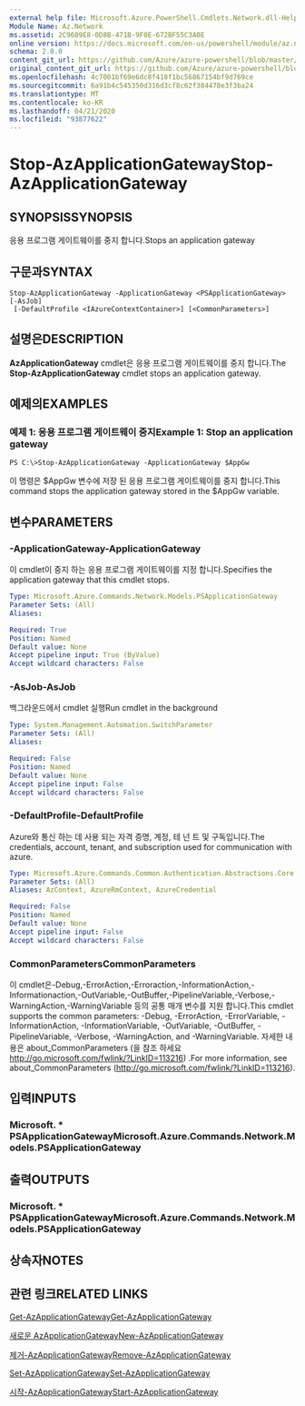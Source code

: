 ```yaml
---
external help file: Microsoft.Azure.PowerShell.Cmdlets.Network.dll-Help.xml
Module Name: Az.Network
ms.assetid: 2C9609E8-0D8B-471B-9F0E-672BF55C3A0E
online version: https://docs.microsoft.com/en-us/powershell/module/az.network/stop-azapplicationgateway
schema: 2.0.0
content_git_url: https://github.com/Azure/azure-powershell/blob/master/src/Network/Network/help/Stop-AzApplicationGateway.md
original_content_git_url: https://github.com/Azure/azure-powershell/blob/master/src/Network/Network/help/Stop-AzApplicationGateway.md
ms.openlocfilehash: 4c7001bf69e6dc8f418f1bc56867154bf9d769ce
ms.sourcegitcommit: 6a91b4c545350d316d3cf8c62f384478e3f3ba24
ms.translationtype: MT
ms.contentlocale: ko-KR
ms.lasthandoff: 04/21/2020
ms.locfileid: "93877622"
---
```

# <span data-ttu-id="845f5-101">Stop-AzApplicationGateway</span><span class="sxs-lookup"><span data-stu-id="845f5-101">Stop-AzApplicationGateway</span></span>

## <span data-ttu-id="845f5-102">SYNOPSIS</span><span class="sxs-lookup"><span data-stu-id="845f5-102">SYNOPSIS</span></span>
<span data-ttu-id="845f5-103">응용 프로그램 게이트웨이를 중지 합니다.</span><span class="sxs-lookup"><span data-stu-id="845f5-103">Stops an application gateway</span></span>

## <span data-ttu-id="845f5-104">구문과</span><span class="sxs-lookup"><span data-stu-id="845f5-104">SYNTAX</span></span>

```
Stop-AzApplicationGateway -ApplicationGateway <PSApplicationGateway> [-AsJob]
 [-DefaultProfile <IAzureContextContainer>] [<CommonParameters>]
```

## <span data-ttu-id="845f5-105">설명은</span><span class="sxs-lookup"><span data-stu-id="845f5-105">DESCRIPTION</span></span>
<span data-ttu-id="845f5-106">**AzApplicationGateway** cmdlet은 응용 프로그램 게이트웨이를 중지 합니다.</span><span class="sxs-lookup"><span data-stu-id="845f5-106">The **Stop-AzApplicationGateway** cmdlet stops an application gateway.</span></span>

## <span data-ttu-id="845f5-107">예제의</span><span class="sxs-lookup"><span data-stu-id="845f5-107">EXAMPLES</span></span>

### <span data-ttu-id="845f5-108">예제 1: 응용 프로그램 게이트웨이 중지</span><span class="sxs-lookup"><span data-stu-id="845f5-108">Example 1: Stop an application gateway</span></span>
```
PS C:\>Stop-AzApplicationGateway -ApplicationGateway $AppGw
```

<span data-ttu-id="845f5-109">이 명령은 $AppGw 변수에 저장 된 응용 프로그램 게이트웨이를 중지 합니다.</span><span class="sxs-lookup"><span data-stu-id="845f5-109">This command stops the application gateway stored in the $AppGw variable.</span></span>

## <span data-ttu-id="845f5-110">변수</span><span class="sxs-lookup"><span data-stu-id="845f5-110">PARAMETERS</span></span>

### <span data-ttu-id="845f5-111">-ApplicationGateway</span><span class="sxs-lookup"><span data-stu-id="845f5-111">-ApplicationGateway</span></span>
<span data-ttu-id="845f5-112">이 cmdlet이 중지 하는 응용 프로그램 게이트웨이를 지정 합니다.</span><span class="sxs-lookup"><span data-stu-id="845f5-112">Specifies the application gateway that this cmdlet stops.</span></span>

```yaml
Type: Microsoft.Azure.Commands.Network.Models.PSApplicationGateway
Parameter Sets: (All)
Aliases:

Required: True
Position: Named
Default value: None
Accept pipeline input: True (ByValue)
Accept wildcard characters: False
```

### <span data-ttu-id="845f5-113">-AsJob</span><span class="sxs-lookup"><span data-stu-id="845f5-113">-AsJob</span></span>
<span data-ttu-id="845f5-114">백그라운드에서 cmdlet 실행</span><span class="sxs-lookup"><span data-stu-id="845f5-114">Run cmdlet in the background</span></span>

```yaml
Type: System.Management.Automation.SwitchParameter
Parameter Sets: (All)
Aliases:

Required: False
Position: Named
Default value: None
Accept pipeline input: False
Accept wildcard characters: False
```

### <span data-ttu-id="845f5-115">-DefaultProfile</span><span class="sxs-lookup"><span data-stu-id="845f5-115">-DefaultProfile</span></span>
<span data-ttu-id="845f5-116">Azure와 통신 하는 데 사용 되는 자격 증명, 계정, 테 넌 트 및 구독입니다.</span><span class="sxs-lookup"><span data-stu-id="845f5-116">The credentials, account, tenant, and subscription used for communication with azure.</span></span>

```yaml
Type: Microsoft.Azure.Commands.Common.Authentication.Abstractions.Core.IAzureContextContainer
Parameter Sets: (All)
Aliases: AzContext, AzureRmContext, AzureCredential

Required: False
Position: Named
Default value: None
Accept pipeline input: False
Accept wildcard characters: False
```

### <span data-ttu-id="845f5-117">CommonParameters</span><span class="sxs-lookup"><span data-stu-id="845f5-117">CommonParameters</span></span>
<span data-ttu-id="845f5-118">이 cmdlet은-Debug,-ErrorAction,-Erroraction,-InformationAction,-Informationaction,-OutVariable,-OutBuffer,-PipelineVariable,-Verbose,-WarningAction,-WarningVariable 등의 공통 매개 변수를 지원 합니다.</span><span class="sxs-lookup"><span data-stu-id="845f5-118">This cmdlet supports the common parameters: -Debug, -ErrorAction, -ErrorVariable, -InformationAction, -InformationVariable, -OutVariable, -OutBuffer, -PipelineVariable, -Verbose, -WarningAction, and -WarningVariable.</span></span> <span data-ttu-id="845f5-119">자세한 내용은 about_CommonParameters (을 참조 하세요 http://go.microsoft.com/fwlink/?LinkID=113216) .</span><span class="sxs-lookup"><span data-stu-id="845f5-119">For more information, see about_CommonParameters (http://go.microsoft.com/fwlink/?LinkID=113216).</span></span>

## <span data-ttu-id="845f5-120">입력</span><span class="sxs-lookup"><span data-stu-id="845f5-120">INPUTS</span></span>

### <span data-ttu-id="845f5-121">Microsoft. \* PSApplicationGateway</span><span class="sxs-lookup"><span data-stu-id="845f5-121">Microsoft.Azure.Commands.Network.Models.PSApplicationGateway</span></span>

## <span data-ttu-id="845f5-122">출력</span><span class="sxs-lookup"><span data-stu-id="845f5-122">OUTPUTS</span></span>

### <span data-ttu-id="845f5-123">Microsoft. \* PSApplicationGateway</span><span class="sxs-lookup"><span data-stu-id="845f5-123">Microsoft.Azure.Commands.Network.Models.PSApplicationGateway</span></span>

## <span data-ttu-id="845f5-124">상속자</span><span class="sxs-lookup"><span data-stu-id="845f5-124">NOTES</span></span>

## <span data-ttu-id="845f5-125">관련 링크</span><span class="sxs-lookup"><span data-stu-id="845f5-125">RELATED LINKS</span></span>

[<span data-ttu-id="845f5-126">Get-AzApplicationGateway</span><span class="sxs-lookup"><span data-stu-id="845f5-126">Get-AzApplicationGateway</span></span>](./Get-AzApplicationGateway.md)

[<span data-ttu-id="845f5-127">새로운 AzApplicationGateway</span><span class="sxs-lookup"><span data-stu-id="845f5-127">New-AzApplicationGateway</span></span>](./New-AzApplicationGateway.md)

[<span data-ttu-id="845f5-128">제거-AzApplicationGateway</span><span class="sxs-lookup"><span data-stu-id="845f5-128">Remove-AzApplicationGateway</span></span>](./Remove-AzApplicationGateway.md)

[<span data-ttu-id="845f5-129">Set-AzApplicationGateway</span><span class="sxs-lookup"><span data-stu-id="845f5-129">Set-AzApplicationGateway</span></span>](./Set-AzApplicationGateway.md)

[<span data-ttu-id="845f5-130">시작-AzApplicationGateway</span><span class="sxs-lookup"><span data-stu-id="845f5-130">Start-AzApplicationGateway</span></span>](./Start-AzApplicationGateway.md)


